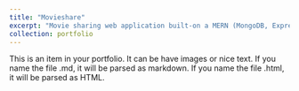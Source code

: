 ```yaml
---
title: "Movieshare"
excerpt: "Movie sharing web application built-on a MERN (MongoDB, ExpressJS, ReactJs, NodeJS)" <br/><img src='/images/movieshare.png'>"
collection: portfolio
---
```


This is an item in your portfolio. It can be have images or nice text. If you name the file .md, it will be parsed as markdown. If you name the file .html, it will be parsed as HTML. 
